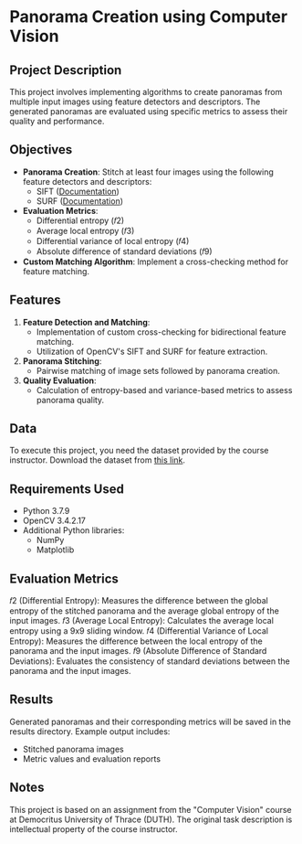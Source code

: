 # Panorama Creation using Computer Vision

## Project Description
This project involves implementing algorithms to create panoramas from multiple input images using feature detectors and descriptors. The generated panoramas are evaluated using specific metrics to assess their quality and performance.

## Objectives
- **Panorama Creation**: Stitch at least four images using the following feature detectors and descriptors:
  - SIFT ([Documentation](https://docs.opencv.org/3.4/d5/d3c/classcv_1_1xfeatures2d_1_1SIFT.html))
  - SURF ([Documentation](https://docs.opencv.org/3.4/d5/df7/classcv_1_1xfeatures2d_1_1SURF.html))
- **Evaluation Metrics**:
  - Differential entropy (𝑓2)
  - Average local entropy (𝑓3)
  - Differential variance of local entropy (𝑓4)
  - Absolute difference of standard deviations (𝑓9)
- **Custom Matching Algorithm**: Implement a cross-checking method for feature matching.

## Features
1. **Feature Detection and Matching**:
   - Implementation of custom cross-checking for bidirectional feature matching.
   - Utilization of OpenCV's SIFT and SURF for feature extraction.
2. **Panorama Stitching**:
   - Pairwise matching of image sets followed by panorama creation.
3. **Quality Evaluation**:
   - Calculation of entropy-based and variance-based metrics to assess panorama quality.

## Data
To execute this project, you need the dataset provided by the course instructor. Download the dataset from [this link](https://vc.ee.duth.gr:6960/index.php/s/QCb6Q5E9lqXjGt4).

## Requirements Used
- Python 3.7.9
- OpenCV 3.4.2.17
- Additional Python libraries:
  - NumPy
  - Matplotlib

## Evaluation Metrics
𝑓2 (Differential Entropy): Measures the difference between the global entropy of the stitched panorama and the average global entropy of the input images.
𝑓3 (Average Local Entropy): Calculates the average local entropy using a 9x9 sliding window.
𝑓4 (Differential Variance of Local Entropy): Measures the difference between the local entropy of the panorama and the input images.
𝑓9 (Absolute Difference of Standard Deviations): Evaluates the consistency of standard deviations between the panorama and the input images.

## Results
Generated panoramas and their corresponding metrics will be saved in the results directory. Example output includes:
- Stitched panorama images
- Metric values and evaluation reports
  
## Notes
This project is based on an assignment from the "Computer Vision" course at Democritus University of Thrace (DUTH). The original task description is intellectual property of the course instructor.

